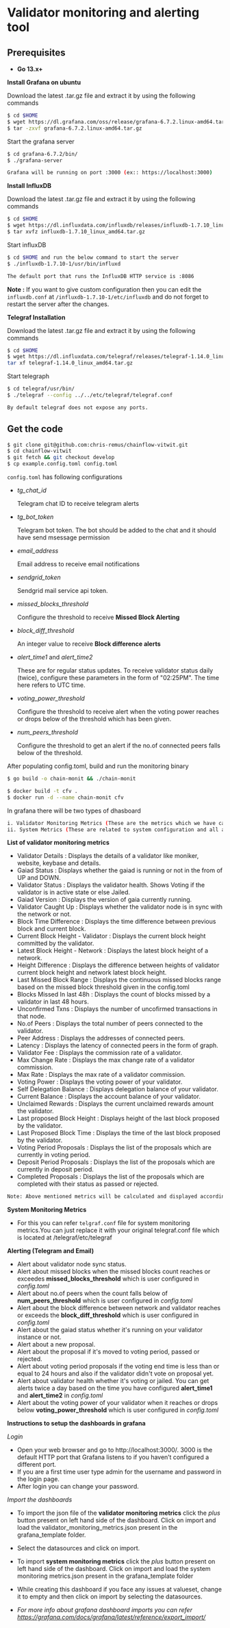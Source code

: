 # Validator monitoring and alerting tool

## Prerequisites
- **Go 13.x+**

**Install Grafana on ubuntu**

Download the latest .tar.gz file and extract it by using the following commands

```sh
$ cd $HOME
$ wget https://dl.grafana.com/oss/release/grafana-6.7.2.linux-amd64.tar.gz
$ tar -zxvf grafana-6.7.2.linux-amd64.tar.gz
```

Start the grafana server
```sh
$ cd grafana-6.7.2/bin/
$ ./grafana-server

Grafana will be running on port :3000 (ex:: https://localhost:3000)
```

**Install InfluxDB**

Download the latest .tar.gz file and extract it by using the following commands

```sh
$ cd $HOME
$ wget https://dl.influxdata.com/influxdb/releases/influxdb-1.7.10_linux_amd64.tar.gz
$ tar xvfz influxdb-1.7.10_linux_amd64.tar.gz
```

Start influxDB

```sh
$ cd $HOME and run the below command to start the server
$ ./influxdb-1.7.10-1/usr/bin/influxd

The default port that runs the InfluxDB HTTP service is :8086
```

**Note :** If you want to give custom configuration then you can edit the `influxdb.conf` at `/influxdb-1.7.10-1/etc/influxdb` and do not forget to restart the server after the changes.


**Telegraf Installation**

Download the latest .tar.gz file and extract it by using the following commands
```sh
$ cd $HOME
$ wget https://dl.influxdata.com/telegraf/releases/telegraf-1.14.0_linux_amd64.tar.gz
tar xf telegraf-1.14.0_linux_amd64.tar.gz
```

Start telegraph
```sh
$ cd telegraf/usr/bin/
$ ./telegraf --config ../../etc/telegraf/telegraf.conf

By default telegraf does not expose any ports.
```

## Get the code
```bash
$ git clone git@github.com:chris-remus/chainflow-vitwit.git
$ cd chainflow-vitwit
$ git fetch && git checkout develop
$ cp example.config.toml config.toml
```

`config.toml` has following configurations
- *tg_chat_id*

    Telegram chat ID to receive telegram alerts
- *tg_bot_token*

    Telegram bot token. The bot should be added to the chat and it should have send msessage permission

- *email_address*

    Email address to receive email notifications

- *sendgrid_token*

    Sendgrid mail service api token.
- *missed_blocks_threshold*

    Configure the threshold to receive  **Missed Block Alerting**
- *block_diff_threshold*

    An integer value to receive **Block difference alerts**

- *alert_time1* and *alert_time2*

    These are for regular status updates. To receive validator status daily (twice), configure these parameters in the form of "02:25PM". The time here refers to UTC time.

- *voting_power_threshold*

    Configure the threshold to receive alert when the voting power reaches or drops below of the threshold which has been given.

- *num_peers_threshold*

    Configure the threshold to get an alert if the no.of connected peers falls below of the threshold.

After populating config.toml, build and run the monitoring binary

```bash
$ go build -o chain-monit && ./chain-monit
```

```bash
$ docker build -t cfv .
$ docker run -d --name chain-monit cfv
```

In grafana there will be two types of dhasboard 
```bash
i. Validator Monitoring Metrics (These are the metrics which we have calculated and stored in influxdb)
ii. System Metrics (These are related to system configuration and all and which comes from telegraf)
```

**List of validator monitoring metrics**

- Validator Details :  Displays the details of a validator like moniker, website, keybase and details.
- Gaiad Status :  Displays whether the gaiad is running or not in the from of UP and DOWN.
- Validator Status :  Displays the validator health. Shows Voting if the validator is in active state or else Jailed.
- Gaiad Version : Displays the version of gaia currently running.
- Validator Caught Up : Displays whether the validator node is in sync with the network or not.
- Block Time Difference : Displays the time difference between previous block and current block.
- Current Block Height -  Validator : Displays the current block height committed by the validator.
- Latest Block Height - Network : Displays the latest block height of a network.
- Height Difference : Displays the difference between heights of validator current block height and network latest block height.
- Last Missed Block Range : Displays the continuous missed blocks range based on the missed block threshold given in the config.toml
- Blocks Missed In last 48h : Displays the count of blocks missed by a validator in last 48 hours.
- Unconfirmed Txns : Displays the number of uncofirmed transactions in that node.
- No.of Peers : Displays the total number of peers connected to the validator.
- Peer Address : Displays the addresses of connected peers.
- Latency : Displays the latency of connected peers in the form of graph.
- Validator Fee : Displays the commission rate of a validator.
- Max Change Rate : Displays the max change rate of a validator commission.
- Max Rate : Displays the max rate of a validator commission.
- Voting Power : Displays the voting power of your validator.
- Self Delegation Balance : Displays delegation balance of your validator.
- Current Balance : Displays the account balance of your validator.
- Unclaimed Rewards : Displays the current unclaimed rewards amount the validator.
- Last proposed Block Height : Displays height of the last block proposed by the validator.
- Last Proposed Block Time : Displays the time of the last block proposed by the validator.
- Voting Period Proposals : Displays the list of the proposals which are currently in voting period.
- Deposit Period Proposals : Displays the list of the proposals which are currently in deposit period.
- Completed Proposals : Displays the list of the proposals which are completed with their status as passed or rejected.

```bash
Note: Above mentioned metrics will be calculated and displayed according to the validator address which will be populating in config.toml
```

**System Monitoring Metrics**
-  For this you can refer `telgraf.conf` file for system monitoring metrics.You can just replace it with your original telegraf.conf file which is located at /telegraf/etc/telegraf
 

 **Alerting (Telegram and Email)**

 - Alert about validator node sync status.
 - Alert about missed blocks when the missed blocks count reaches or exceedes **missed_blocks_threshold** which is user configured in *config.toml*
 - Alert about no.of peers when the count falls below of **num_peers_threshold** which is user configured in *config.toml*
- Alert about the block difference between network and validator reaches or exceeds the **block_diff_threshold** which is user configured in *config.toml*
- Alert about the gaiad status whether it's running on your validator instance or not.
- Alert about a new proposal.
- Alert about the proposal if it's moved to voting period, passed or rejected.
- Alert about voting period proposals if the voting end time is less than or equal to 24 hours and also if the validator didn't vote on proposal yet.
- Alert about validator health whether it's voting or jailed. You can get alerts twice a day based on the time you have configured **alert_time1** and **alert_time2** in *config.toml*
- Alert about the voting power of your validator when it reaches or drops below **voting_power_threshold** which is user configured in *config.toml*


**Instructions to setup the dashboards in grafana**

*Login*
- Open your web browser and go to http://localhost:3000/.  3000 is the default HTTP port that Grafana listens to if you haven’t configured a different port.
- If you are a first time user type admin for the username and password in the login page.
- After login you can change your password.

*Import the dashboards*
- To import the json file of the **validator monitoring metrics** click the *plus* button present on left hand side of the dashboard. Click on import and load the validator_monitoring_metrics.json present in the grafana_template folder. 

- Select the datasources and click on import.

- To import **system monitoring metrics** click the *plus* button present on left hand side of the dashboard. Click on import and load the system monitoring metrics.json present in the grafana_template folder

- While creating this dashboard if you face any issues at valueset, change it to empty and then click on import by selecting the datasources.

- *For more info about grafana dashboard imports you can refer https://grafana.com/docs/grafana/latest/reference/export_import/*
